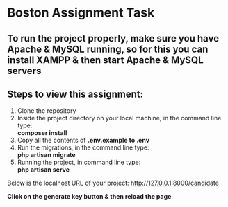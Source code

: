 # Boston Assignment Task

## To run the project properly, make sure you have Apache & MySQL running, so for this you can install XAMPP & then start Apache & MySQL servers

## Steps to view this assignment:
1) Clone the repository
2) Inside the project directory on your local machine, in the command line type:<br>
**composer install**
3) Copy all the contents of **.env.example to .env**
4) Run the migrations, in the command line type:<br>
**php artisan migrate**
3) Running the project, in command line type:<br>
**php artisan serve**

Below is the localhost URL of your project:
http://127.0.0.1:8000/candidate

**Click on the generate key button & then reload the page**